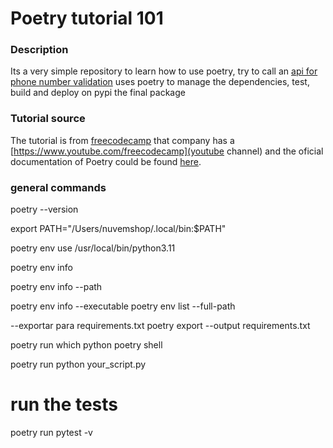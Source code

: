 # Poetry tutorial 101

### Description
Its a very simple repository to learn how to use poetry, try to call an [api for phone number validation](https://app.numlookupapi.com/api-keys)
uses poetry to manage the dependencies, test, build and deploy on pypi the final package

### Tutorial source
The tutorial is from [freecodecamp](https://www.freecodecamp.org/news/how-to-build-and-publish-python-packages-with-poetry/) 
that company has a [https://www.youtube.com/freecodecamp](youtube channel) and the oficial documentation of Poetry 
could be found [here](https://python-poetry.org/docs/basic-usage/).


### general commands




poetry --version



export PATH="/Users/nuvemshop/.local/bin:$PATH"



poetry env use /usr/local/bin/python3.11


poetry env info



poetry env info --path


poetry env info --executable
poetry env list --full-path



--exportar para requirements.txt
poetry export --output requirements.txt



poetry run which python
poetry shell



poetry run python your_script.py


# run the tests
poetry run pytest -v


